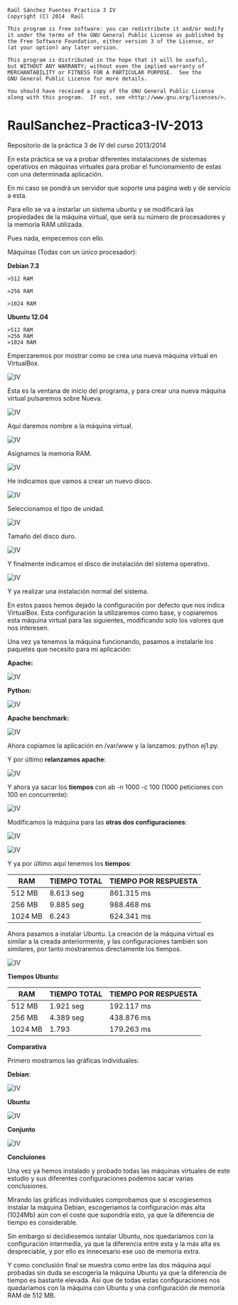     Raúl Sánchez Fuentes Practica 3 IV
    Copyright (C) 2014  Raúl

    This program is free software: you can redistribute it and/or modify
    it under the terms of the GNU General Public License as published by
    the Free Software Foundation, either version 3 of the License, or
    (at your option) any later version.

    This program is distributed in the hope that it will be useful,
    but WITHOUT ANY WARRANTY; without even the implied warranty of
    MERCHANTABILITY or FITNESS FOR A PARTICULAR PURPOSE.  See the
    GNU General Public License for more details.

    You should have received a copy of the GNU General Public License
    along with this program.  If not, see <http://www.gnu.org/licenses/>.




RaulSanchez-Practica3-IV-2013
=============================

Repositorio de la práctica 3 de IV del curso 2013/2014

En esta práctica se va a probar diferentes instalaciones de sistemas operativos en máquinas virtuales para probar el funcionamiento de estas con una determinada aplicación.

En mi caso se pondrá un servidor que soporte una página web y de servicio a esta.

Para ello se va a instarlar un sistema ubuntu y se modificará las propiedades de la máquina virtual, que será su número de procesadores y la memoria RAM utilizada.

Pues nada, empecemos con ello.


Máquinas (Todas con un único procesador):

**Debian 7.3**

	>512 RAM

	>256 RAM

	>1024 RAM

**Ubuntu 12.04**

	>512 RAM
	>256 RAM
	>1024 RAM


Emperzaremos por mostrar como se crea una nueva máquina virtual en VirtualBox.

![IV](https://dl.dropboxusercontent.com/s/ibuts86t3xgbjmo/1.png)

Esta es la ventana de inicio del programa, y para crear una nueva máquina virtual pulsaremos sobre Nueva.


![IV](https://dl.dropboxusercontent.com/s/tk4hfma679lcv4v/2.png)

Aquí daremos nombre a la máquina virtual.

![IV](https://dl.dropboxusercontent.com/s/m2s3f1kwnkmtn25/3.png)

Asignamos la memoria RAM.

![IV](https://dl.dropboxusercontent.com/s/mx2c2ju0qwjnmor/4.png)

He indicamos que vamos a crear un nuevo disco.

![IV](https://dl.dropboxusercontent.com/s/xg36xp6sfjc0tje/5.png)

Seleccionamos el tipo de unidad.

![IV](https://dl.dropboxusercontent.com/s/qevsdwbaw9bvd5v/6.png)

Tamaño del disco duro.

![IV](https://dl.dropboxusercontent.com/s/aeryv4pbcfyzuhn/7.png)

Y finalmente indicamos el disco de instalación del sistema operativo.

![IV](https://dl.dropboxusercontent.com/s/rxj49mpibtonldx/8.png)

Y ya realizar una instalación normal del sistema.


En estos pasos hemos dejado la configuración por defecto que nos índica VirtualBox. Esta configuración la utilizaremos como base, y copiaremos esta máquina virtual para las siguientes, modificando solo los valores que nos interesen.


Una vez ya tenemos la máquina funcionando, pasamos a instalarle los paquetes que necesito para mi aplicación:

**Apache:**

![IV](https://dl.dropboxusercontent.com/s/8fdf0ghk8t365au/10.png)


**Python:**

![IV](https://dl.dropboxusercontent.com/s/2orslkm9nbpr3mo/11.png)

**Apache benchmark:**

![IV](https://dl.dropboxusercontent.com/s/yr30g1x3hfdepo3/13.png)

Ahora copiamos la aplicación en /var/www y la lanzamos: python ej1.py.


Y por último **relanzamos apache**:

![IV](https://dl.dropboxusercontent.com/s/ak9qnbw0jsjd95m/14.png)


Y ahora ya sacar los **tiempos** con ab -n 1000 -c 100 (1000 peticiones con 100 en concurrente):

![IV](https://dl.dropboxusercontent.com/s/2yr39f8g9lymbmv/41512.png?m=)


Modificamos la máquina para las **otras dos configuraciones**:


![IV](https://dl.dropboxusercontent.com/s/gvsrnhqi6wpful8/16.png)


![IV](https://dl.dropboxusercontent.com/s/a9h4hz3vw3nimv1/17.png)


Y ya por último aquí tenemos los **tiempos**:


|RAM|TIEMPO TOTAL| TIEMPO POR RESPUESTA|
|---|------|--------------|
|512 MB|8.613 seg|861.315 ms|
|256 MB|9.885 seg|988.468 ms|
|1024 MB|6.243|624.341 ms|


Ahora pasamos a instalar Ubuntu. La creación de la máquina virtual es similar a la creada anteriormente, y las configuraciones también son similares, por tanto mostraremos directamente los tiempos.


![IV](https://dl.dropboxusercontent.com/s/a5llhviunqwihzf/30.png)


**Tiempos Ubuntu**:

|RAM|TIEMPO TOTAL| TIEMPO POR RESPUESTA|
|---|------|--------------|
|512 MB|1.921 seg|192.117 ms|
|256 MB|4.389 seg|438.876 ms|
|1024 MB|1.793|179.263 ms|



**Comparativa**

Primero mostramos las gráficas individuales:

**Debian**:

![IV](https://dl.dropboxusercontent.com/s/3ius3mirnikcsrs/debian.png)


**Ubuntu**

![IV](https://dl.dropboxusercontent.com/s/ugznqplt7aruugs/ubuntu.png)


**Conjunto**

![IV](https://dl.dropboxusercontent.com/s/ry38w644t48hda9/ambos.png)



**Concluiones**

Una vez ya hemos instalado y probado todas las máquinas virtuales de este estudio y sus diferentes configuraciones podemos sacar varias conclusiones.

Mirando las gráficas individuales comprobamos que si escogiesemos instalar la máquina Debian, escogeriamos la configuración más alta (1024Mb) aún con el coste que supondría esto, ya que la diferencia de tiempo es considerable.

Sin embargo si decidiesemos isntalar Ubuntu, nos quedaríamos con la configuración intermedia, ya que la diferencia entre esta y la más alta es despreciable, y por ello es innecesario ese uso de memoria extra.

Y como conclusión final se muestra como entre las dos máquina aquí probadas sin duda se escogeria la máquina Ubuntu ya que la diferencia de tiempo es bastante elevada. Así que de todas estas configuraciones nos quedaríamos con la máquina con Ubuntu y una configuración de memoria RAM de 512 MB.
